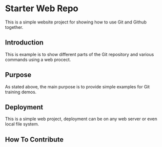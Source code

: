 # Starter Web Repo

This is a simple website project for showing how to use Git and Github together. 

## Introduction

This is example is to show different parts of the Git repository and various 
commands using a web procect.

## Purpose

As stated above, the main purpose is to provide simple examples for Git training demos. 

## Deployment

This is a simple web project, deployment can be on any web server or even local file system.

## How To Contribute 